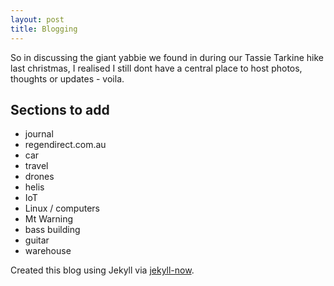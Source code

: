 ```yaml
---
layout: post
title: Blogging
---
```


So in discussing the giant yabbie we found in during our Tassie Tarkine hike last christmas, I realised I still dont have a central place to host photos, thoughts or updates - voila.

## Sections to add

- journal
- regendirect.com.au
- car
- travel
- drones
- helis
- IoT
- Linux / computers
- Mt Warning
- bass building
- guitar
- warehouse

Created this blog using Jekyll via [jekyll-now](https://github.com/barryclark/jekyll-now).
